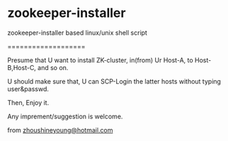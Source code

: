 zookeeper-installer
===================

zookeeper-installer based linux/unix shell script


===================

Presume that U want to install ZK-cluster, in(from) Ur Host-A, to Host-B,Host-C, and so on.

U should make sure that, U can SCP-Login the latter hosts without typing user&passwd.

Then, Enjoy it.

Any imprement/suggestion is welcome.

from <a href="mailto:zhoushineyoung@hotmail.com">zhoushineyoung@hotmail.com</a>
